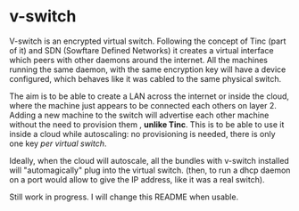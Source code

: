 #   v-switch

V-switch is an encrypted virtual switch. Following the concept of Tinc (part of it) and SDN (Sowftare Defined Networks) it creates a virtual interface
which peers with other daemons around the internet. All the machines running the same daemon, with the same encryption key
will have a device configured, which behaves like it was cabled to the same physical switch.  

The aim is to be able to create a LAN across the internet or inside the cloud, where the machine just appears to be connected
each others on layer 2. Adding a new machine to the switch will advertise each other machine without the need to provision them , **unlike Tinc**. This is to be able to use it inside a cloud while autoscaling: no provisioning is needed, there is only one key _per virtual switch_.

Ideally, when the cloud will autoscale, all the bundles with v-switch installed will "automagically" plug into the virtual switch. (then, to run a dhcp daemon on a port would allow to give the IP address, like it was a real switch). 


Still work in progress. I will change this README when usable.

